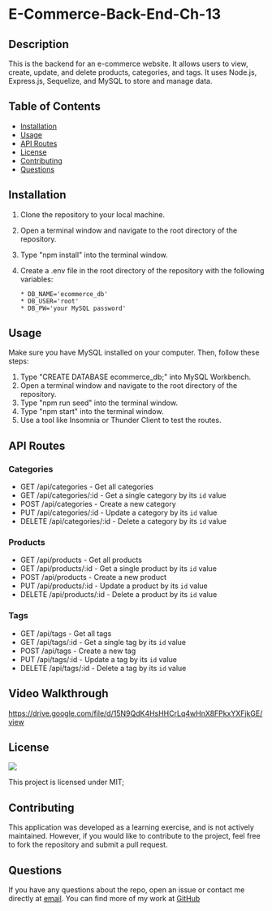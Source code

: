 # E-Commerce-Back-End-Ch-13

## Description

This is the backend for an e-commerce website. It allows users to view, create, update, and delete products, categories, and tags. It uses Node.js, Express.js, Sequelize, and MySQL to store and manage data.

## Table of Contents

- [Installation](#installation)
- [Usage](#usage)
- [API Routes](#api-routes)
- [License](#license)
- [Contributing](#contributing)
- [Questions](#questions)

## Installation

1.  Clone the repository to your local machine.
2.  Open a terminal window and navigate to the root directory of the repository.
3.  Type "npm install" into the terminal window.
4.  Create a .env file in the root directory of the repository with the following variables:

        * DB_NAME='ecommerce_db'
        * DB_USER='root'
        * DB_PW='your MySQL password'

## Usage

Make sure you have MySQL installed on your computer. Then, follow these steps:

1. Type "CREATE DATABASE ecommerce_db;" into MySQL Workbench.
2. Open a terminal window and navigate to the root directory of the repository.
3. Type "npm run seed" into the terminal window.
4. Type "npm start" into the terminal window.
5. Use a tool like Insomnia or Thunder Client to test the routes.

## API Routes

### Categories

- GET /api/categories - Get all categories
- GET /api/categories/:id - Get a single category by its `id` value
- POST /api/categories - Create a new category
- PUT /api/categories/:id - Update a category by its `id` value
- DELETE /api/categories/:id - Delete a category by its `id` value

### Products

- GET /api/products - Get all products
- GET /api/products/:id - Get a single product by its `id` value
- POST /api/products - Create a new product
- PUT /api/products/:id - Update a product by its `id` value
- DELETE /api/products/:id - Delete a product by its `id` value

### Tags

- GET /api/tags - Get all tags
- GET /api/tags/:id - Get a single tag by its `id` value
- POST /api/tags - Create a new tag
- PUT /api/tags/:id - Update a tag by its `id` value
- DELETE /api/tags/:id - Delete a tag by its `id` value

## Video Walkthrough

https://drive.google.com/file/d/15N9QdK4HsHHCrLq4wHnX8FPkxYXFjkGE/view

## License

  <img src="https://img.shields.io/badge/license-MIT-blue.svg">
  
  This project is licensed under MIT;


## Contributing

This application was developed as a learning exercise, and is not actively maintained. However, if you would like to contribute to the project, feel free to fork the repository and submit a pull request.

## Questions

If you have any questions about the repo, open an issue or contact me directly at [email](hilltyler49@gmail.com). You can find more of my work at [GitHub](Tyler-Hill)
